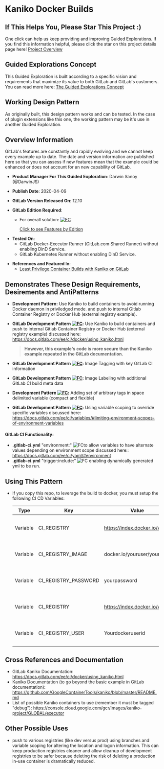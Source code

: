 # Kaniko Docker Builds

## If This Helps You, Please Star This Project :)

One click can help us keep providing and improving Guided Explorations.  If you find this information helpful, please click the star on this project details page here! [Project Overview](https://gitlab.com/guided-explorations/containers/kaniko-docker-build)

## Guided Explorations Concept

This Guided Exploration is built according to a specific vision and requirements that maximize its value to both GitLab and GitLab's customers.  You can read more here: [The Guided Explorations Concept](https://gitlab.com/guided-explorations/guided-exploration-concept/blob/master/README.md)

## Working Design Pattern

As originally built, this design pattern works and can be tested. In the case of plugin extensions like this one, the working pattern may be it's use in another Guided Exploration.

## Overview Information

GitLab's features are constantly and rapidly evolving and we cannot keep every example up to date.  The date and version information are published here so that you can assess if new features mean that the example could be enhanced or does not account for an new capability of GitLab.

* **Product Manager For This Guided Exploration**: Darwin Sanoy (@DarwinJS)

* **Publish Date**: 2020-04-06

* **GitLab Version Released On**: 12.10

* **GitLab Edition Required**: 

  * For overall solution: [![FC](https://gitlab.com/guided-explorations/guided-exploration-concept/-/raw/master/images/FC.png)](https://about.gitlab.com/features/) 

    [Click to see Features by Edition](https://about.gitlab.com/features/) 

- **Tested On**: 
  - GitLab Docker-Executor Runner (GitLab.com Shared Runner) without enabling DinD Service.
  - GitLab Kubernetes Runner without enabling DinD Service.

* **References and Featured In**:
  * [Least Privilege Container Builds with Kaniko on GitLab](https://www.youtube.com/watch?v=d96ybcELpFs)
  
## Demonstrates These Design Requirements, Desirements and AntiPatterns

- **Development Pattern:** Use Kaniko to build containers to avoid running Docker daemon in priviledged mode. and push to internal Gitlab Container Registry or Docker Hub (external registry example).
- **GitLab Development Pattern [![FC](https://gitlab.com/guided-explorations/guided-exploration-concept/-/raw/master/images/FC.png)](https://about.gitlab.com/features/):** Use Kaniko to build containers and push to internal Gitlab Container Registry or Docker Hub (external registry example) discussed here: https://docs.gitlab.com/ee/ci/docker/using_kaniko.html 

  > **However, this example's code is more secure than the Kaniko example repeated in the GitLab documentation.** 
- **GitLab Development Pattern [![FC](https://gitlab.com/guided-explorations/guided-exploration-concept/-/raw/master/images/FC.png)](https://about.gitlab.com/features/):** Image Tagging with key GitLab CI information
- **GitLab Development Pattern [![FC](https://gitlab.com/guided-explorations/guided-exploration-concept/-/raw/master/images/FC.png)](https://about.gitlab.com/features/):** Image Labeling with additional GitLab CI build meta data
- **Development Pattern [![FC](https://gitlab.com/guided-explorations/guided-exploration-concept/-/raw/master/images/FC.png)](https://about.gitlab.com/features/):** Adding set of arbitrary tags in space delimited variable (compact and flexible)
- **GitLab Development Pattern [![FC](https://gitlab.com/guided-explorations/guided-exploration-concept/-/raw/master/images/FC.png)](https://about.gitlab.com/features/):** Using variable scoping to override specific variables discussed here: https://docs.gitlab.com/ee/ci/variables/#limiting-environment-scopes-of-environment-variables

#### GitLab CI Functionality:

- **.gitlab-ci.yml** "environment:" ![FC](https://gitlab.com/guided-explorations/guided-exploration-concept/-/raw/master/images/FC.png)to allow variables to have alternate values depending on environment scope discussed here:: https://docs.gitlab.com/ee/ci/yaml/#environment
- **.gitlab-ci.yml** "trigger:include:" ![FC](https://gitlab.com/guided-explorations/guided-exploration-concept/-/raw/master/images/FC.png) enabling dynamically generated yml to be run.

## Using This Pattern
- If you copy this repo, to leverage the build to docker, you must setup the following CI CD Variables:

  | Type     | Key                  | Value                       | Protected | Masked | Scope              |
  | -------- | -------------------- | --------------------------- | --------- | ------ | ------------------ |
  | Variable | CI_REGISTRY          | https://index.docker.io/v1/ | No        | No     | push-to-docker-hub |
  | Variable | CI_REGISTRY_IMAGE    | docker.io/youruser/yourrepo | No        | No     | push-to-docker-hub |
  | Variable | CI_REGISTRY_PASSWORD | yourpassword                | No        | Yes    | push-to-docker-hub |
  | Variable | CI_REGISTRY          | https://index.docker.io/v1/ | No        | No     | push-to-docker-hub |
  | Variable | CI_REGISTRY_USER     | Yourdockeruserid            | No        | No     | push-to-docker-hub |

## Cross References and Documentation

- GitLab Kaniko Documentation: https://docs.gitlab.com/ee/ci/docker/using_kaniko.html
- Kaniko Documentation (to go beyond the basic example in GitLab documentation): https://github.com/GoogleContainerTools/kaniko/blob/master/README.md
- List of possible Kaniko containers to use (remember it must be tagged "debug"): https://console.cloud.google.com/gcr/images/kaniko-project/GLOBAL/executor

## Other Possible Uses

* push to various registries (like dev versus prod) using branches and variable scoping for altering the location and logon information.  This can keep production registries cleaner and allow cleanup of development registries to be safer because deleting the risk of deleting a production in-use container is dramatically reduced.
